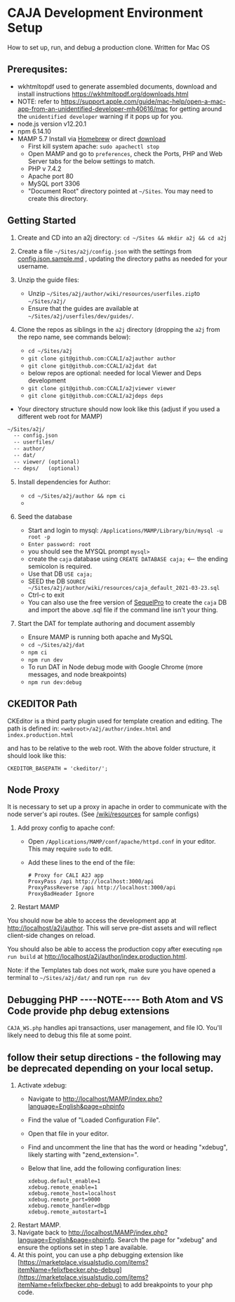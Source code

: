 # CAJA Development Environment Setup
How to set up, run, and debug a production clone.
Written for Mac OS

## Prerequsites:

- wkhtmltopdf used to generate assembled documents, download and install instructions https://wkhtmltopdf.org/downloads.html
- NOTE: refer to https://support.apple.com/guide/mac-help/open-a-mac-app-from-an-unidentified-developer-mh40616/mac for getting around the `unidentified developer` warning if it pops up for you.
- node.js version v12.20.1
- npm 6.14.10
- MAMP 5.7 Install via [Homebrew](https://brew.sh/) or direct [download](https://www.mamp.info/en/downloads/)
    - First kill system apache: `sudo apachectl stop`
    - Open MAMP and go to `preferences`, check the Ports, PHP and Web Server tabs for the below settings to match.
    - PHP v 7.4.2
    - Apache port 80
    - MySQL port 3306
    - "Document Root" directory pointed at `~/Sites`. You may need to create this directory.

## Getting Started

1. Create and CD into an a2j directory: `cd ~/Sites && mkdir a2j && cd a2j`
   
2. Create a file `~/Sites/a2j/config.json` with the settings from [config.json.sample.md](resources/config.json.sample.md) ,
    updating the directory paths as needed for your username.

3.  Unzip the guide files:
    - Unzip `~/Sites/a2j/author/wiki/resources/userfiles.zip`to `~/Sites/a2j/`
    - Ensure that the guides are available at `~/Sites/a2j/userfiles/dev/guides/`.
  
4. Clone the repos as siblings in the `a2j` directory (dropping the `a2j` from the repo name, see commands below):
    - `cd ~/Sites/a2j`
    - `git clone git@github.com:CCALI/a2jauthor author`
    - `git clone git@github.com:CCALI/a2jdat dat`
    - below repos are optional: needed for local Viewer and Deps development
    - `git clone git@github.com:CCALI/a2jviewer viewer`
    - `git clone git@github.com:CCALI/a2jdeps deps`

- Your directory structure should now look like this (adjust if you used a different web root for MAMP)
```md
~/Sites/a2j/
  -- config.json
  -- userfiles/
  -- author/
  -- dat/
  -- viewer/ (optional)
  -- deps/   (optional)  
```  

5. Install dependencies for Author:
    - `cd ~/Sites/a2j/author && npm ci`
    - 
6. Seed the database
    - Start and login to mysql: `/Applications/MAMP/Library/bin/mysql -u root -p`
    - `Enter password: root`
    - you should see the MYSQL prompt `mysql>`
    - create the `caja` database using `CREATE DATABASE caja;` <-- the ending semicolon is required.
    - Use that DB `USE caja;`
    - SEED the DB `SOURCE ~/Sites/a2j/author/wiki/resources/caja_default_2021-03-23.sql`
    - Ctrl-c to exit
    - You can also use the free version of [SequelPro](https://www.sequelpro.com/) to create the `caja` DB and import the above .sql file if the command line isn't your thing.

7. Start the DAT for template authoring and document assembly 
    - Ensure MAMP is running both apache and MySQL
    - `cd ~/Sites/a2j/dat`
    -  `npm ci` 
    - `npm run dev`
    - To run DAT in Node debug mode with Google Chrome (more messages, and node breakpoints)
    - `npm run dev:debug`

## CKEDITOR Path
CKEditor is a third party plugin used for template creation and editing.  The path is defined in:
```<webroot>/a2j/author/index.html``` and ```index.production.html```

and has to be relative to the web root.  With the above folder structure, it should look like this:

```CKEDITOR_BASEPATH = 'ckeditor/';```

## Node Proxy

It is necessary to set up a proxy in apache in order to communicate with the node server's api routes. (See [/wiki/resources](../wiki/resources_) for sample configs)

1. Add proxy config to apache conf:
    - Open `/Applications/MAMP/conf/apache/httpd.conf` in your editor. This may require `sudo` to edit.
    - Add these lines to the end of the file:

        ```
        # Proxy for CALI A2J app
        ProxyPass /api http://localhost:3000/api
        ProxyPassReverse /api http://localhost:3000/api
        ProxyBadHeader Ignore
        ```

2. Restart MAMP

You should now be able to access the development app at [http://localhost/a2j/author](http://localhost/a2j/author). This will serve pre-dist assets and will reflect client-side changes on reload.

You should also be able to access the production copy after executing `npm run build` at [http://localhost/a2j/author/index.production.html](http://localhost/a2j/author/index.production.html).  

Note: if the Templates tab does not work, make sure you have opened a terminal to `~/Sites/a2j/dat/` and run `npm run dev`  
  
  
  
## Debugging PHP  ----NOTE---- Both Atom and VS Code provide php debug extensions
`CAJA_WS.php` handles api transactions, user management, and file IO. You'll likely need to debug this file at some point.

## follow their setup directions - the following may be deprecated depending on your local setup.

1. Activate xdebug:
    - Navigate to [http://localhost/MAMP/index.php?language=English&page=phpinfo](http://localhost/MAMP/index.php?language=English&page=phpinfo)
    - Find the value of "Loaded Configuration File".
    - Open that file in your editor.
    - Find and uncomment the line that has the word or heading "xdebug", likely starting with "zend_extension=".
    - Below that line, add the following configuration lines:

        ```
        xdebug.default_enable=1
        xdebug.remote_enable=1
        xdebug.remote_host=localhost
        xdebug.remote_port=9000
        xdebug.remote_handler=dbgp
        xdebug.remote_autostart=1
        ```
2. Restart MAMP.
3. Navigate back to [http://localhost/MAMP/index.php?language=English&page=phpinfo](http://localhost/MAMP/index.php?language=English&page=phpinfo). Search the page for "xdebug" and ensure the options set in step 1 are available.
4. At this point, you can use a php debugging extension like [https://marketplace.visualstudio.com/items?itemName=felixfbecker.php-debug](https://marketplace.visualstudio.com/items?itemName=felixfbecker.php-debug) to add breakpoints to your php code.


